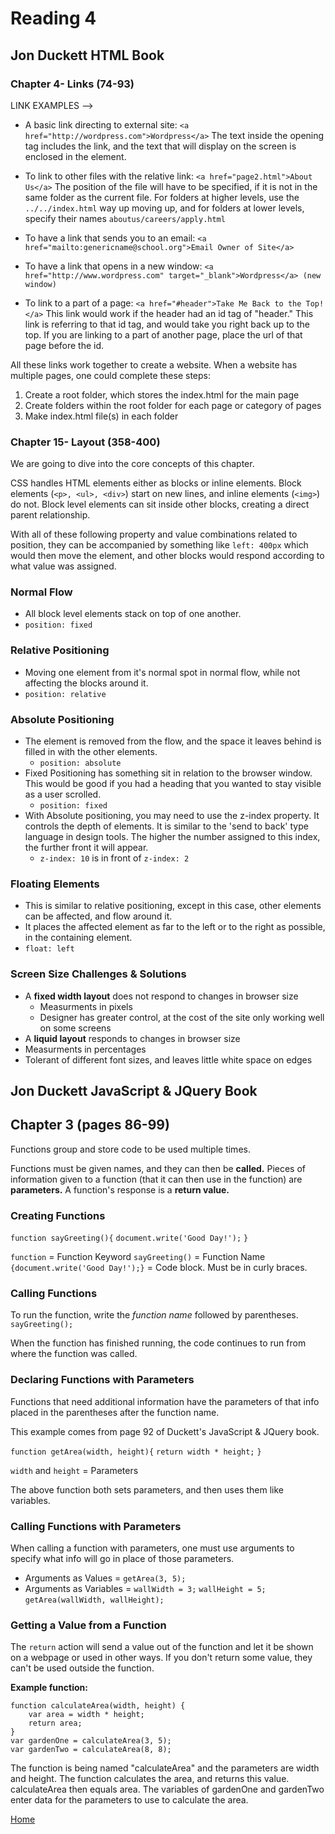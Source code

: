 # Reading 4

## Jon Duckett HTML Book

### Chapter 4- Links (74-93)

LINK EXAMPLES -->

* A basic link directing to external site: `<a href="http://wordpress.com">Wordpress</a>`
The text inside the opening tag includes the link, and the text that will display on the screen is enclosed in the element. 

* To link to other files with the relative link: `<a href="page2.html">About Us</a>`
The position of the file will have to be specified, if it is not in the same folder as the current file. For folders at higher levels, use the `../../index.html` way up moving up, and for folders at lower levels, specify their names `aboutus/careers/apply.html`

* To have a link that sends you to an email: `<a href="mailto:genericname@school.org">Email Owner of Site</a>`

* To have a link that opens in a new window: `<a href="http://www.wordpress.com" target="_blank">Wordpress</a> (new window)`

* To link to a part of a page: `<a href="#header">Take Me Back to the Top!</a>` 
This link would work if the header had an id tag of "header." This link is referring to that id tag, and would take you right back up to the top. If you are linking to a part of another page, place the url of that page before the id.

All these links work together to create a website. When a website has multiple pages, one could complete these steps:

1. Create a root folder, which stores the index.html for the main page
1. Create folders within the root folder for each page or category of pages
1. Make index.html file(s) in each folder

### Chapter 15- Layout (358-400)

We are going to dive into the core concepts of this chapter. 

CSS handles HTML elements either as blocks or inline elements. Block elements (`<p>, <ul>, <div>`) start on new lines, and inline elements (`<img>`) do not. Block level elements can sit inside other blocks, creating a direct parent relationship. 

With all of these following property and value combinations related to position, they can be accompanied by something like `left: 400px` which would then move the element, and other blocks would respond according to what value was assigned. 

### Normal Flow

* All block level elements stack on top of one another.
* `position: fixed`

### Relative Positioning

* Moving one element from it's normal spot in normal flow, while not affecting the blocks around it.
* `position: relative`
  
### Absolute Positioning

* The element is removed from the flow, and the space it leaves behind is filled in with the other elements.
  * `position: absolute`
* Fixed Positioning has something sit in relation to the browser window. This would be good if you had a heading that you wanted to stay visible as a user scrolled. 
  * `position: fixed`
* With Absolute positioning, you may need to use the z-index property. It controls the depth of elements. It is similar to the 'send to back' type language in design tools. The higher the number assigned to this index, the further front it will appear. 
  * `z-index: 10` is in front of `z-index: 2`

### Floating Elements

* This is similar to relative positioning, except in this case, other elements can be affected, and flow around it. 
* It places the affected element as far to the left or to the right as possible, in the containing element. 
* `float: left`

### Screen Size Challenges & Solutions

* A **fixed width layout** does not respond to changes in browser size
  * Measurments in pixels
  * Designer has greater control, at the cost of the site only working well on some screens
* A **liquid layout** responds to changes in browser size
 * Measurments in percentages
 * Tolerant of different font sizes, and leaves little white space on edges


## Jon Duckett JavaScript & JQuery Book

## Chapter 3 (pages 86-99)

Functions group and store code to be used multiple times.

Functions must be given names, and they can then be **called.**
Pieces of information given to a function (that it can then use in the function) are **parameters.**
A function's response is a **return value.**

### Creating Functions

`function sayGreeting(){`
    `document.write('Good Day!');`
`}`

`function` = Function Keyword
`sayGreeting()` = Function Name
`{document.write('Good Day!');}` = Code block. Must be in curly braces.

### Calling Functions

To run the function, write the *function name* followed by parentheses.  
`sayGreeting();`

When the function has finished running, the code continues to run from where the function was called.

### Declaring Functions with Parameters

Functions that need additional information have the parameters of that info placed in the parentheses after the function name. 

This example comes from page 92 of Duckett's JavaScript & JQuery book.

`function getArea(width, height){`
   `return width * height;`
`}`

`width` and `height` = Parameters

The above function both sets parameters, and then uses them like variables. 

### Calling Functions with Parameters

When calling a function with parameters, one must use arguments to specify what info will go in place of those parameters. 

- Arguments as Values = `getArea(3, 5);`
- Arguments as Variables = `wallWidth = 3;` `wallHeight = 5;` `getArea(wallWidth, wallHeight);`

### Getting a Value from a Function

The `return` action will send a value out of the function and let it be shown on a webpage or used in other ways. If you don't return some value, they can't be used outside the function.

**Example function:**

~~~
function calculateArea(width, height) {
    var area = width * height;
    return area;
}
var gardenOne = calculateArea(3, 5);
var gardenTwo = calculateArea(8, 8);
~~~

The function is being named "calculateArea" and the parameters are width and height. The function calculates the area, and returns this value. calculateArea then equals area. The variables of gardenOne and gardenTwo enter data for the parameters to use to calculate the area. 

[Home](https://peymade.github.io/reading-notes/)